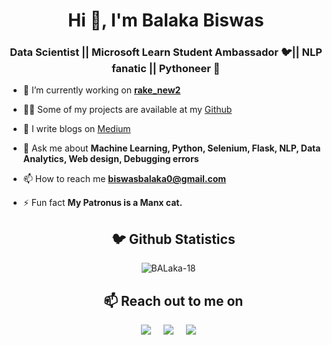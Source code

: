 <h1 align="center">Hi 👋, I'm Balaka Biswas</h1>
<h3 align="center">Data Scientist || Microsoft Learn Student Ambassador 🐦|| NLP fanatic || Pythoneer 🐍</h3>

- 🔭 I’m currently working on **[rake_new2](https://github.com/BALaka-18/rake_new2)**

- 👨‍💻 Some of my projects are available at my [Github](https://github.com/BALaka-18?tab=repositories)

- 📝 I write blogs on [Medium](https://medium.com/@balaka2605)

- 💬 Ask me about **Machine Learning, Python, Selenium, Flask, NLP, Data Analytics, Web design, Debugging errors**

- 📫 How to reach me **biswasbalaka0@gmail.com**

- ⚡ Fun fact **My Patronus is a Manx cat.**

  <h2 align="center">🐦 Github Statistics </h2>
  <p align="center">
  <img src="https://github-readme-stats.vercel.app/api?username=BALaka-18&layout=compact&hide=html&theme=jolly" alt="BALaka-18" />&nbsp;&nbsp;&nbsp;&nbsp;
  </p>

  <h2 align="center">📫 Reach out to me on</h2>
  <p align="center">
    <a target="_blank"href="https://www.linkedin.com/in/balaka-biswas"><img src="https://img.shields.io/badge/linkedin-%230077B5.svg?&style=for-the-badge&logo=linkedin&logoColor=white" /></a>&nbsp;&nbsp;&nbsp;&nbsp;
    <a target="_blank"href="https://twitter.com/biswas_balaka"><img src="https://img.shields.io/badge/twitter-%231DA1F2.svg?&style=for-the-badge&logo=twitter&logoColor=white" /></a>&nbsp;&nbsp;&nbsp;&nbsp;
    <a href="mailto:biswasbalaka0@gmail.com?subject=Hello%20Balaka,%20From%20Github"><img src="https://img.shields.io/badge/gmail-%23D14836.svg?&style=for-the-badge&logo=gmail&logoColor=white" /></a>&nbsp;&nbsp;&nbsp;&nbsp;
  </p>
 </body>
